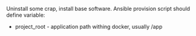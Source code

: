Uninstall some crap, install base software. 
Ansible provision script should define variable:

 * project_root - application path withing docker, usually /app
